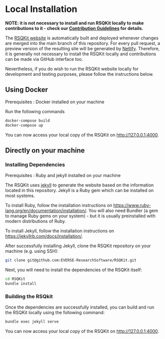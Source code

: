 # Local Installation

**NOTE: it is not necessary to install and run RSQKit locally to make contributions to it - check our [**Contribution Guidelines**](https://everse.software/RSQKit/contribution_guidelines) for details.**

The [RSQKit website](https://everse.software/RSQKit/) is automatically built and deployed whenever changes are merged into the main branch of this repository.
For every pull request, a preview version of the resulting site will be generated by [Netlify](https://everse-rsqkit-testing.netlify.app/).
Therefore, it is generally not necessary to install the RSQKit locally and contributions can be made via GitHub interface too.

Nevertheless, if you do wish to run the RSQKit website locally for development and testing purposes, please follow the instructions below.

## Using Docker

Prerequisites : Docker installed on your machine

Run the following commands

``` bash
docker-compose build
docker-compose up
```

You can now access your local copy of the RSQKit on <http://127.0.0.1:4000>.

## Directly on your machine

### Installing Dependencies

Prerequisites : Ruby and jekyll installed on your machine

The RSQKit uses [jekyll](https://jekyllrb.com/) to generate the website based on the information located in this repository.
Jekyll is a Ruby gem which can be installed on most systems.

To install Ruby, follow the installation instructions on https://www.ruby-lang.org/en/documentation/installation/.
You will also need Bundler (a gem to manage Ruby gems on your system) - but it is usually preinstalled with modern distributions of Ruby.

To install Jekyll, follow the installation instructions on https://jekyllrb.com/docs/installation/.

After successfully installing Jekyll, clone the RSQKit repository on your machine (e.g. using SSH):

``` bash
git clone git@github.com:EVERSE-ResearchSoftware/RSQKit.git
```

Next, you will need to install the dependencies of the RSQKit itself:

``` bash
cd RSQKit
bundle install
```

### Building the RSQkit

Once the dependencies are successfully installed, you can build and run the RSQKit locally using the following command:

``` bash
bundle exec jekyll serve
```

You can now access your local copy of the RSQKit on <http://127.0.0.1:4000>.
